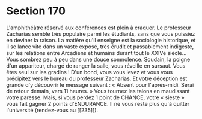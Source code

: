 # Section 170

L'amphithéâtre réservé aux conférences est plein à craquer. Le professeur Zacharias semble très populaire parmi les étudiants, sans que vous puissiez en deviner la raison. La matière qu'il enseigne est la sociologie historique, et il se lance vite dans un vaste exposé, très érudit et passablement indigeste, sur les relations entre Arcadiens et humains durant tout le XXIVe siècle... Vous sombrez peu à peu dans une douce somnolence. Soudain, la poigne d'un appariteur, chargé de ranger la salle, vous réveille en sursaut. Vous êtes seul sur les gradins ! D'un bond, vous vous levez et vous vous précipitez vers le bureau du professeur Zacharias. Et votre déception est grande d'y découvrir le message suivant : « Absent pour l'après-midi. Serai de retour demain, vers 11 heures. » Vous tournez les talons en maudissant votre paresse. Mais, si vous perdez 1 point de CHANCE, votre « sieste » vous fait gagner 2 points d'ENDURANCE. Il ne vous reste plus qu'à quitter l'université (rendez-vous au [[235]]).